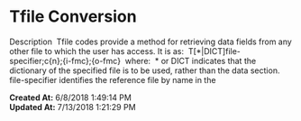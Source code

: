 # Tfile Conversion

Description  Tfile codes provide a method for retrieving data fields from any other file to which the user has access. It is as:  T[*|DICT]file-specifier;c{n};{i-fmc};{o-fmc}  where:  * or DICT indicates that the dictionary of the specified file is to be used, rather than the data section. file-specifier identifies the reference file by name in the   

**Created At:** 6/8/2018 1:49:14 PM  
**Updated At:** 7/13/2018 1:21:29 PM  

